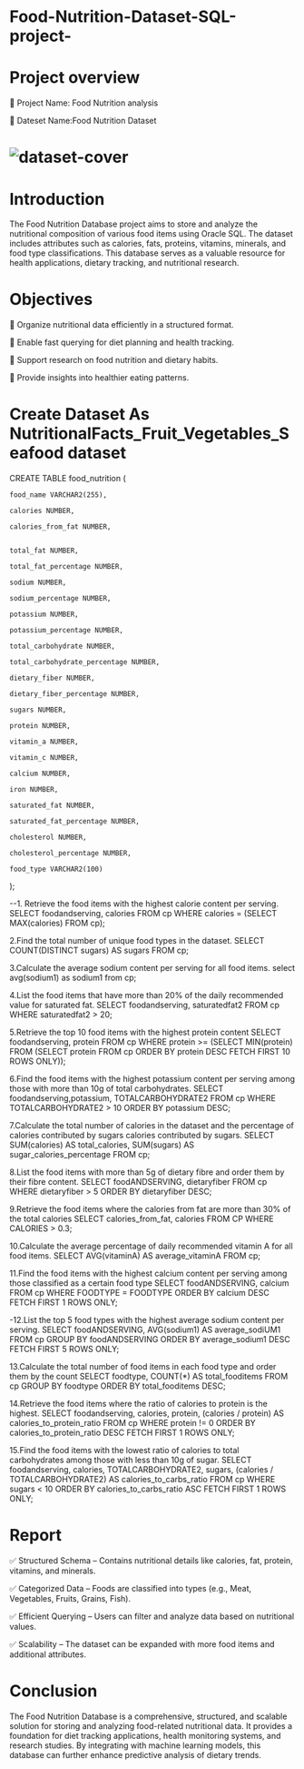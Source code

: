 # Food-Nutrition-Dataset-SQL-project-
# Project overview

📌 Project Name: Food Nutrition analysis

📌 Dateset Name:Food Nutrition Dataset 
# ![dataset-cover](https://github.com/user-attachments/assets/e5a24863-7dfc-46c1-8234-60d88193a4fa)



# Introduction
The Food Nutrition Database project aims to store and analyze the nutritional composition of various food items using Oracle SQL. The dataset includes attributes such as calories, fats, proteins, vitamins, minerals, and food type classifications. This database serves as a valuable resource for health applications, dietary tracking, and nutritional research.

#  Objectives

🔹 Organize nutritional data efficiently in a structured format.

🔹 Enable fast querying for diet planning and health tracking.

🔹 Support research on food nutrition and dietary habits.

🔹 Provide insights into healthier eating patterns.

# Create Dataset As NutritionalFacts_Fruit_Vegetables_Seafood dataset

CREATE TABLE food_nutrition (
   
    food_name VARCHAR2(255),
    
    calories NUMBER,
    
    calories_from_fat NUMBER,
    
    
    total_fat NUMBER,
    
    total_fat_percentage NUMBER,
    
    sodium NUMBER,
    
    sodium_percentage NUMBER,
    
    potassium NUMBER,
    
    potassium_percentage NUMBER,
    
    total_carbohydrate NUMBER,
    
    total_carbohydrate_percentage NUMBER,
    
    dietary_fiber NUMBER,
    
    dietary_fiber_percentage NUMBER,
    
    sugars NUMBER,
    
    protein NUMBER,
    
    vitamin_a NUMBER,
    
    vitamin_c NUMBER,
    
    calcium NUMBER,
    
    iron NUMBER,
    
    saturated_fat NUMBER,
    
    saturated_fat_percentage NUMBER,
    
    cholesterol NUMBER,
    
    cholesterol_percentage NUMBER,
    
    food_type VARCHAR2(100)
 );

    

--1. Retrieve the food items with the highest calorie content per serving.
 SELECT foodandserving, calories FROM cp
 WHERE calories = (SELECT MAX(calories) FROM cp);

2.Find the total number of unique food types in the dataset.
SELECT COUNT(DISTINCT sugars) AS
sugars FROM cp;

3.Calculate the average sodium content per serving for all food items.
select avg(sodium1) as sodium1 from cp;

4.List the food items that have more than 20% of the daily recommended value for saturated fat.
SELECT foodandserving, saturatedfat2 FROM cp
WHERE saturatedfat2 > 20;

5.Retrieve the top 10 food items with the highest protein content
SELECT foodandserving, protein FROM cp
WHERE protein >= (SELECT MIN(protein) FROM (SELECT protein
FROM cp
ORDER BY protein DESC FETCH FIRST 10 ROWS ONLY));

6.Find the food items with the highest potassium content per serving among those with more than 10g of total carbohydrates.
SELECT foodandserving,potassium, TOTALCARBOHYDRATE2 FROM cp
WHERE TOTALCARBOHYDRATE2 > 10
ORDER BY potassium DESC;

7.Calculate the total number of calories in the dataset and the percentage of calories contributed by sugars
calories contributed by sugars.
SELECT
SUM(calories) AS total_calories, SUM(sugars) AS sugar_calories_percentage
FROM cp;

8.List the food items with more than 5g of dietary fibre and order them by their fibre content.
SELECT foodANDSERVING, dietaryfiber FROM cp
WHERE dietaryfiber > 5 ORDER BY dietaryfiber DESC;

9.Retrieve the food items where the calories from fat are more than 30% of the total calories
SELECT calories_from_fat, calories FROM CP
WHERE CALORIES > 0.3;

10.Calculate the average percentage of daily recommended vitamin A for all food items.
SELECT AVG(vitaminA) AS average_vitaminA FROM cp;

11.Find the food items with the highest calcium content per serving among those classified as a certain food type
SELECT foodANDSERVING, calcium FROM cp
WHERE FOODTYPE = FOODTYPE
ORDER BY calcium DESC FETCH FIRST 1 ROWS ONLY;

-12.List the top 5 food types with the highest average sodium content per
serving.
SELECT foodANDSERVING, AVG(sodium1) AS average_sodiUM1 FROM cp
GROUP BY foodANDSERVING
ORDER BY average_sodium1 DESC FETCH FIRST 5 ROWS ONLY;

13.Calculate the total number of food items in each food type and order them by the count
SELECT foodtype, COUNT(*) AS total_fooditems FROM cp
GROUP BY foodtype
ORDER BY total_fooditems DESC;

14.Retrieve the food items where the ratio of calories to protein is the highest.
SELECT foodandserving, calories, protein, (calories / protein) AS calories_to_protein_ratio
FROM cp
WHERE protein != 0
ORDER BY calories_to_protein_ratio DESC FETCH FIRST 1 ROWS ONLY;

15.Find the food items with the lowest ratio of calories to total carbohydrates among those with less than 10g of sugar.
SELECT foodandserving, calories, TOTALCARBOHYDRATE2, sugars, (calories / TOTALCARBOHYDRATE2) AS calories_to_carbs_ratio
FROM cp
WHERE sugars < 10
ORDER BY calories_to_carbs_ratio ASC FETCH FIRST 1 ROWS ONLY;

# Report

✅ Structured Schema – Contains nutritional details like calories, fat, protein, vitamins, and minerals.

✅ Categorized Data – Foods are classified into types (e.g., Meat, Vegetables, Fruits, Grains, Fish).

✅ Efficient Querying – Users can filter and analyze data based on nutritional values.

✅ Scalability – The dataset can be expanded with more food items and additional attributes.

# Conclusion

The Food Nutrition Database is a comprehensive, structured, and scalable solution for storing and analyzing food-related nutritional data. It provides a foundation for diet tracking applications, health monitoring systems, and research studies. By integrating with machine learning models, this database can further enhance predictive analysis of dietary trends.
